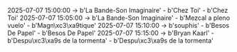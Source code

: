 2025-07-07 15:00:00 -> b'La Bande-Son Imaginaire' - b'Chez Toi' - b'Chez Toi'
2025-07-07 15:05:00 -> b'La Bande-Son Imaginaire' - b'Mezcal a pleno vuelo' - b'Magn\xc3\xa9tique'
2025-07-07 15:10:00 -> b'souphis' - b'Besos De Papel' - b'Besos De Papel'
2025-07-07 15:15:00 -> b'Bryan Kaarl' - b'Despu\xc3\xa9s de la tormenta' - b'Despu\xc3\xa9s de la tormenta'
